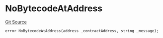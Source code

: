 # NoBytecodeAtAddress
[Git Source](https://github.com/thrackle-io/tron/blob/263e499d66345014a4fa5059735434da59124980/src/client/token/handler/diamond/HandlerDiamondLib.sol)


```solidity
error NoBytecodeAtAddress(address _contractAddress, string _message);
```

